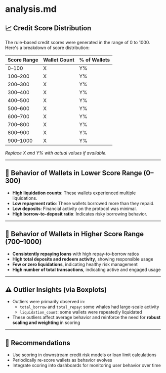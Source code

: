 # analysis.md

## 📈 Credit Score Distribution

The rule-based credit scores were generated in the range of 0 to 1000. Here's a breakdown of score distribution:

| Score Range | Wallet Count | % of Wallets |
|-------------|---------------|---------------|
| 0–100       | X             | Y%            |
| 100–200     | X             | Y%            |
| 200–300     | X             | Y%            |
| 300–400     | X             | Y%            |
| 400–500     | X             | Y%            |
| 500–600     | X             | Y%            |
| 600–700     | X             | Y%            |
| 700–800     | X             | Y%            |
| 800–900     | X             | Y%            |
| 900–1000    | X             | Y%            |

*Replace X and Y% with actual values if available.*

---

## 🧰 Behavior of Wallets in Lower Score Range (0–300)
- **High liquidation counts**: These wallets experienced multiple liquidations.
- **Low repayment ratio**: These wallets borrowed more than they repaid.
- **Low deposits**: Financial activity on the protocol was minimal.
- **High borrow-to-deposit ratio**: Indicates risky borrowing behavior.

---

## 🥇 Behavior of Wallets in Higher Score Range (700–1000)
- **Consistently repaying loans** with high repay-to-borrow ratios
- **High total deposits and redeem activity**, showing responsible usage
- **Few or zero liquidations**, indicating healthy risk management
- **High number of total transactions**, indicating active and engaged usage

---

## ⚠️ Outlier Insights (via Boxplots)
- Outliers were primarily observed in:
  - `total_borrow` and `total_repay`: some whales had large-scale activity
  - `liquidation_count`: some wallets were repeatedly liquidated
- These outliers affect average behavior and reinforce the need for **robust scaling and weighting** in scoring

---

## 🚀 Recommendations
- Use scoring in downstream credit risk models or loan limit calculations
- Periodically re-score wallets as behavior evolves
- Integrate scoring into dashboards for monitoring user behavior over time

